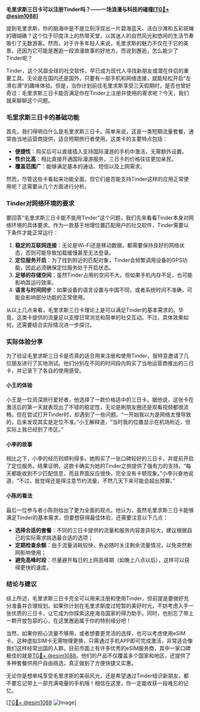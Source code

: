 **毛里求斯三日卡可以注册Tinder吗？——一场浪漫与科技的碰撞[[TG💪+ @esim1088](https://t.me/s/esim1088)]**

提到毛里求斯，你的脑海中是不是立刻浮现出一片碧海蓝天、洁白沙滩和五彩斑斓的珊瑚礁？这个位于印度洋上的热带天堂，以其迷人的自然风光和悠闲的生活节奏吸引了无数游客。然而，对于许多年轻人来说，毛里求斯的魅力不仅在于它的美景，还因为它可能是邂逅一段浪漫故事的好地方。而说到邂逅，怎么能少了Tinder呢？

Tinder，这个风靡全球的社交软件，早已成为现代人寻找新朋友或潜在伴侣的重要工具。无论是在国内还是国外，只要有一部手机和网络连接，就能轻松开启“左滑右滑”的趣味体验。但是，当你计划前往毛里求斯享受三天假期时，是否也曾好奇过：毛里求斯三日卡能否满足你在Tinder上注册并使用的需求呢？今天，我们就来聊聊这个问题。

### 毛里求斯三日卡的基础功能

首先，我们得明白什么是毛里求斯三日卡。简单来说，这是一类短期流量套餐，通常由当地运营商提供，适合短期旅行者使用。这类卡的主要特点包括：

- **便捷性**：购买后可以直接插入支持国际漫游的手机中激活，无需额外设置。
- **性价比高**：相比直接开通国际漫游服务，三日卡的价格往往更加亲民。
- **覆盖范围广**：能够满足基本的通话、短信以及上网需求。

然而，尽管这些卡看起来功能全面，但它们是否能支持Tinder这样的应用正常使用呢？这需要从几个方面进行分析。

### Tinder对网络环境的要求

要回答“毛里求斯三日卡能不能用Tinder”这个问题，我们先来看看Tinder本身对网络环境的具体要求。作为一款基于地理位置匹配用户的社交软件，Tinder需要以下条件才能正常运行：

1. **稳定的互联网连接**：无论是Wi-Fi还是移动数据，都需要保持良好的网络状态，否则可能导致加载缓慢甚至无法登录。
2. **定位服务开启**：为了找到附近的匹配对象，Tinder会频繁调用设备的GPS功能，因此必须确保定位服务处于开启状态。
3. **足够的存储空间**：虽然Tinder占用的空间不大，但如果手机内存不足，也可能影响其运行效率。
4. **语言与时间同步**：如果设备的语言设置与中国不同，或者系统时间不准确，可能会影响部分功能的正常使用。

从以上几点来看，毛里求斯三日卡理论上是可以满足Tinder的基本需求的。毕竟，这类卡提供的流量足以支撑日常浏览和简单的社交互动。不过，具体效果如何，还需要结合实际情况进一步探讨。

### 实际体验分享

为了验证毛里求斯三日卡是否真的适合用来注册和使用Tinder，我特意邀请了几位朋友进行了实地测试。他们分别在不同的时间段内购买了当地运营商推出的三日卡，并记录下了各自的使用感受。

#### 小王的体验

小王是一位资深旅行爱好者，他选择了一款价格适中的三日卡。据他说，这张卡在激活后的第一天就表现出了不错的稳定性，无论是刷朋友圈还是观看视频都很流畅。但在尝试打开Tinder时，却遇到了一些问题。“一开始我以为是网络太慢导致的，后来发现其实是定位不准。”小王解释道，“当时我的位置显示在机场附近，但实际上我已经到了市区。”

#### 小李的故事

相比之下，小李的经历则顺利得多。她购买了一张口碑较好的三日卡，并提前开启了定位服务。结果证明，这款卡确实为她的Tinder之旅提供了强有力的支持。“每天都能收到不少匹配信息，而且界面反应很快，完全没有卡顿现象。”小李兴奋地说道，“不过，我觉得还是得注意节约流量，不然几天下来可能会超出预算。”

#### 小陈的看法

最后一位参与者小陈则给出了更为全面的观点。他认为，虽然毛里求斯三日卡能够满足Tinder的基本需求，但要想获得最佳体验，还需要注意以下几点：
- **选择合适的套餐**：不同的三日卡提供的流量和服务内容差异较大，建议根据自己的实际需求挑选最合适的选项；
- **定期检查余额**：由于流量消耗较快，务必随时关注剩余流量情况，以免突然断网影响使用；
- **避免高峰时段**：尽量避开每日的上网高峰期（如晚上八点以后），这样可以获得更快的速度。

### 结论与建议

综上所述，毛里求斯三日卡完全可以用来注册和使用Tinder，但前提是要做好充分准备并合理规划。如果你计划在毛里求斯度过短暂的美好时光，不妨考虑入手一张优质的三日卡，让它成为你探索这座海岛国家的得力助手。同时，也别忘了带上一颗开放包容的心，在这里邂逅属于你的特别缘分吧！

当然，如果你担心流量不够用，或者想要更灵活的选择，也可以考虑使用eSIM卡。这种虚拟SIM卡无需物理更换，只需通过手机APP即可完成激活，非常适合像我们这样经常出国的人群。目前市面上有许多优秀的eSIM服务商，其中一家口碑极佳的就是[TG💪+ @esim1088](https://t.me/s/esim1088)。他们的产品不仅覆盖多个国家和地区，还提供了多种套餐供用户自由挑选，真正做到了方便快捷又实惠。

无论你是想单纯享受毛里求斯的美丽风光，还是希望通过Tinder结识新朋友，都不要忘记带上一部充满电量的手机哦！相信在这里，你一定能收获一段难忘的记忆。

[[TG💪+ @esim1088](https://t.me/s/esim1088) ![Image](https://i.postimg.cc/4NQfJmqS/Snipaste-2025-05-13-00-14-12.png)]